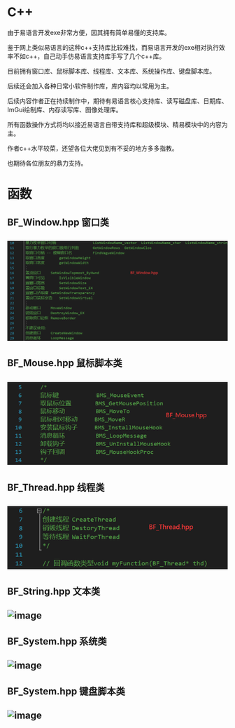# C++

由于易语言开发exe非常方便，因其拥有简单易懂的支持库。 

鉴于网上类似易语言的这种c++支持库比较难找，而易语言开发的exe相对执行效率不如c++，自己动手仿易语言支持库手写了几个c++库。 

目前拥有窗口库、鼠标脚本库、线程库、文本库、系统操作库、键盘脚本库。

后续还会加入各种日常小软件制作库，库内容均以常用为主。

后续内容作者正在持续制作中，期待有易语言核心支持库、读写磁盘库、日期库、ImGui绘制库、内存读写库、图像处理库。

所有函数操作方式将均以接近易语言自带支持库和超级模块、精易模块中的内容为主。

作者c++水平较菜，还望各位大佬见到有不妥的地方多多指教。

也期待各位朋友的鼎力支持。



# 函数

## BF_Window.hpp    窗口类

## ![image](https://github.com/YiCiqing/C-/blob/main/pic/BF_Window.png)

## BF_Mouse.hpp     鼠标脚本类

## ![image](https://github.com/YiCiqing/C-/blob/main/pic/BF_Mouse.png)

## BF_Thread.hpp    线程类

## ![image](https://github.com/YiCiqing/C-/blob/main/pic/BF_Thread.png)

## BF_String.hpp    文本类

## ![image](https://github.com/YiCiqing/c-desktop-program-common-library/blob/main/pic/BF_String.png)

## BF_System.hpp    系统类

## ![image](https://github.com/YiCiqing/c-desktop-program-common-library/blob/main/pic/BF_System.png)

## BF_System.hpp    键盘脚本类

## ![image](https://github.com/YiCiqing/c-desktop-program-common-library/blob/main/pic/BF_Keyboard.png)

